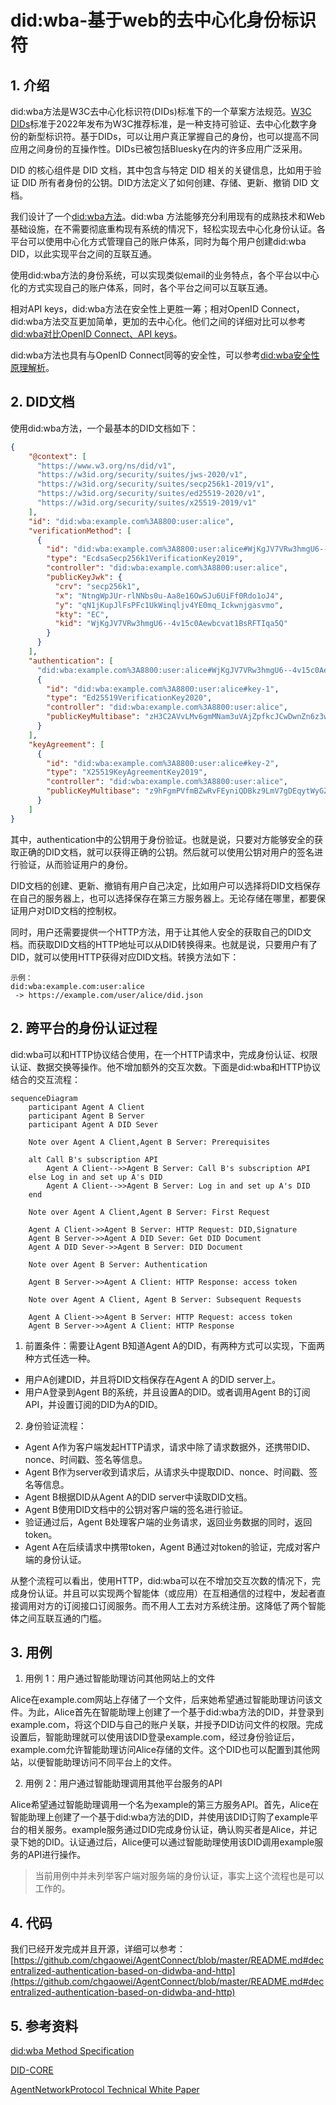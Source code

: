 # did:wba-基于web的去中心化身份标识符

## 1. 介绍

did:wba方法是W3C去中心化标识符(DIDs)标准下的一个草案方法规范。[W3C DIDs](https://www.w3.org/TR/did-core/)标准于2022年发布为W3C推荐标准，是一种支持可验证、去中心化数字身份的新型标识符。基于DIDs，可以让用户真正掌握自己的身份，也可以提高不同应用之间身份的互操作性。DIDs已被包括Bluesky在内的许多应用广泛采用。

DID 的核心组件是 DID 文档，其中包含与特定 DID 相关的关键信息，比如用于验证 DID 所有者身份的公钥。DID方法定义了如何创建、存储、更新、撤销 DID 文档。

我们设计了一个[did:wba方法](/chinese/03-did:wba方法规范.md)。did:wba 方法能够充分利用现有的成熟技术和Web基础设施，在不需要彻底重构现有系统的情况下，轻松实现去中心化身份认证。各平台可以使用中心化方式管理自己的账户体系，同时为每个用户创建did:wba DID，以此实现平台之间的互联互通。

使用did:wba方法的身份系统，可以实现类似email的业务特点，各个平台以中心化的方式实现自己的账户体系，同时，各个平台之间可以互联互通。

相对API keys，did:wba方法在安全性上更胜一筹；相对OpenID Connect，did:wba方法交互更加简单，更加的去中心化。他们之间的详细对比可以参考[did:wba对比OpenID Connect、API keys](/blogs/cn/did:wba对比OpenID%20Connect、API%20keys.md)。

did:wba方法也具有与OpenID Connect同等的安全性，可以参考[did:wba安全性原理解析](/blogs/cn/did:wba安全性原理解析.md)。

## 2. DID文档

使用did:wba方法，一个最基本的DID文档如下：

```json
{
    "@context": [
      "https://www.w3.org/ns/did/v1",
      "https://w3id.org/security/suites/jws-2020/v1",
      "https://w3id.org/security/suites/secp256k1-2019/v1",
      "https://w3id.org/security/suites/ed25519-2020/v1",
      "https://w3id.org/security/suites/x25519-2019/v1"
    ],
    "id": "did:wba:example.com%3A8800:user:alice",
    "verificationMethod": [
      {
        "id": "did:wba:example.com%3A8800:user:alice#WjKgJV7VRw3hmgU6--4v15c0Aewbcvat1BsRFTIqa5Q",
        "type": "EcdsaSecp256k1VerificationKey2019",
        "controller": "did:wba:example.com%3A8800:user:alice",
        "publicKeyJwk": {
          "crv": "secp256k1",
          "x": "NtngWpJUr-rlNNbs0u-Aa8e16OwSJu6UiFf0Rdo1oJ4",
          "y": "qN1jKupJlFsPFc1UkWinqljv4YE0mq_Ickwnjgasvmo",
          "kty": "EC",
          "kid": "WjKgJV7VRw3hmgU6--4v15c0Aewbcvat1BsRFTIqa5Q"
        }
      }
    ],
    "authentication": [
      "did:wba:example.com%3A8800:user:alice#WjKgJV7VRw3hmgU6--4v15c0Aewbcvat1BsRFTIqa5Q",
      {
        "id": "did:wba:example.com%3A8800:user:alice#key-1",
        "type": "Ed25519VerificationKey2020",
        "controller": "did:wba:example.com%3A8800:user:alice",
        "publicKeyMultibase": "zH3C2AVvLMv6gmMNam3uVAjZpfkcJCwDwnZn6z3wXmqPV"
      }
    ],
    "keyAgreement": [
      {
        "id": "did:wba:example.com%3A8800:user:alice#key-2",
        "type": "X25519KeyAgreementKey2019", 
        "controller": "did:wba:example.com%3A8800:user:alice",
        "publicKeyMultibase": "z9hFgmPVfmBZwRvFEyniQDBkz9LmV7gDEqytWyGZLmDXE"
      }
    ]
}
```

其中，authentication中的公钥用于身份验证。也就是说，只要对方能够安全的获取正确的DID文档，就可以获得正确的公钥。然后就可以使用公钥对用户的签名进行验证，从而验证用户的身份。

DID文档的创建、更新、撤销有用户自己决定，比如用户可以选择将DID文档保存在自己的服务器上，也可以选择保存在第三方服务器上。无论存储在哪里，都要保证用户对DID文档的控制权。

同时，用户还需要提供一个HTTP方法，用于让其他人安全的获取自己的DID文档。而获取DID文档的HTTP地址可以从DID转换得来。也就是说，只要用户有了DID，就可以使用HTTP获得对应DID文档。转换方法如下：

```plaintext
示例：
did:wba:example.com:user:alice
 -> https://example.com/user/alice/did.json
```

## 2. 跨平台的身份认证过程

did:wba可以和HTTP协议结合使用，在一个HTTP请求中，完成身份认证、权限认证、数据交换等操作。他不增加额外的交互次数。下面是did:wba和HTTP协议结合的交互流程：

```mermaid
sequenceDiagram
    participant Agent A Client
    participant Agent B Server 
    participant Agent A DID Sever

    Note over Agent A Client,Agent B Server: Prerequisites

    alt Call B's subscription API
        Agent A Client-->>Agent B Server: Call B's subscription API
    else Log in and set up A's DID
        Agent A Client-->>Agent B Server: Log in and set up A's DID
    end

    Note over Agent A Client,Agent B Server: First Request

    Agent A Client->>Agent B Server: HTTP Request: DID,Signature
    Agent B Server->>Agent A DID Sever: Get DID Document
    Agent A DID Sever->>Agent B Server: DID Document

    Note over Agent B Server: Authentication

    Agent B Server->>Agent A Client: HTTP Response: access token

    Note over Agent A Client, Agent B Server: Subsequent Requests

    Agent A Client->>Agent B Server: HTTP Request: access token
    Agent B Server->>Agent A Client: HTTP Response
```

1. 前置条件：需要让Agent B知道Agent A的DID，有两种方式可以实现，下面两种方式任选一种。
  - 用户A创建DID，并且将DID文档保存在Agent A 的DID server上。
  - 用户A登录到Agent B的系统，并且设置A的DID。或者调用Agent B的订阅API，并设置订阅的DID为A的DID。

2. 身份验证流程：
  - Agent A作为客户端发起HTTP请求，请求中除了请求数据外，还携带DID、nonce、时间戳、签名等信息。
  - Agent B作为server收到请求后，从请求头中提取DID、nonce、时间戳、签名等信息。
  - Agent B根据DID从Agent A的DID server中读取DID文档。
  - Agent B使用DID文档中的公钥对客户端的签名进行验证。
  - 验证通过后，Agent B处理客户端的业务请求，返回业务数据的同时，返回token。
  - Agent A在后续请求中携带token，Agent B通过对token的验证，完成对客户端的身份认证。

从整个流程可以看出，使用HTTP，did:wba可以在不增加交互次数的情况下，完成身份认证。并且可以实现两个智能体（或应用）在互相通信的过程中，发起者直接调用对方的订阅接口订阅服务。而不用人工去对方系统注册。这降低了两个智能体之间互联互通的门槛。

## 3. 用例


1. 用例 1：用户通过智能助理访问其他网站上的文件

Alice在example.com网站上存储了一个文件，后来她希望通过智能助理访问该文件。为此，Alice首先在智能助理上创建了一个基于did:wba方法的DID，并登录到example.com，将这个DID与自己的账户关联，并授予DID访问文件的权限。完成设置后，智能助理就可以使用该DID登录example.com，经过身份验证后，example.com允许智能助理访问Alice存储的文件。这个DID也可以配置到其他网站，以便智能助理访问不同平台上的文件。

2. 用例 2：用户通过智能助理调用其他平台服务的API

Alice希望通过智能助理调用一个名为example的第三方服务API。首先，Alice在智能助理上创建了一个基于did:wba方法的DID，并使用该DID订购了example平台的相关服务。example服务通过DID完成身份认证，确认购买者是Alice，并记录下她的DID。认证通过后，Alice便可以通过智能助理使用该DID调用example服务的API进行操作。

> 当前用例中并未列举客户端对服务端的身份认证，事实上这个流程也是可以工作的。


## 4. 代码

我们已经开发完成并且开源，详细可以参考：[https://github.com/chgaowei/AgentConnect/blob/master/README.md#decentralized-authentication-based-on-didwba-and-http](https://github.com/chgaowei/AgentConnect/blob/master/README.md#decentralized-authentication-based-on-didwba-and-http)

## 5. 参考资料

[did:wba Method Specification](https://github.com/chgaowei/AgentNetworkProtocol/blob/main/chinese/03-did%3Awba%E6%96%B9%E6%B3%95%E8%A7%84%E8%8C%83.md)

[DID-CORE](https://www.w3.org/TR/did-core/)

[AgentNetworkProtocol Technical White Paper](https://github.com/chgaowei/AgentNetworkProtocol/blob/main/chinese/01-AgentNetworkProtocol%E6%8A%80%E6%9C%AF%E7%99%BD%E7%9A%AE%E4%B9%A6.md)
